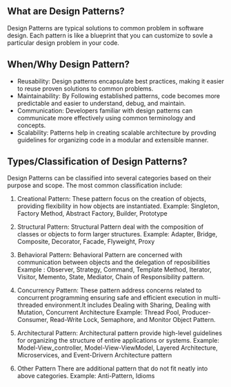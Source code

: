 ## What are Design Patterns?

Design Patterns are typical solutions to common problem in software design. Each pattern is like a blueprint that you can customize to sovle a particular design problem in your code.

## When/Why Design Pattern?

* Reusability: Design patterns encapsulate best practices, making it easier to reuse proven solutions to common problems.
*  Maintainability: By Following established patterns, code becomes more predictable and easier to understand, debug, and maintain.
*  Communication: Developers familiar with design patterns can communicate more effectively using common terminology and concepts.
*  Scalability: Patterns help in creating scalable architecture by provding guidelines for organizing code in a modular and extensible manner.

## Types/Classification of Design Patterns?

Design Patterns can be classified into several categories based on their purpose and scope. The most common classification include:

1. Creational Pattern:
These pattern focus on the creation of objects, providing flexibility in how objects are instantiated.
Example: Singleton, Factory Method, Abstract Factory, Builder, Prototype

2. Structural Pattern:
Structural Pattern deal with the composition of classes or objects to form larger structures.
Example: Adapter, Bridge, Composite, Decorator, Facade, Flyweight, Proxy

3. Behavioral Pattern:
Behavioral Pattern are concerned with communication between objects and the delegation of reposibilities
Example : Observer, Strategy, Command, Template Method, Iterator, Visitor, Memento, State, Mediator, Chain of Responsibility pattern.

4. Concurrency Pattern:
These pattern address concerns related to concurrent programming ensuring safe and efficient execution in multi-threaded environment.It includes Dealing with Sharing, Dealing with Mutation, Concurrent Architecture
Example: Thread Pool, Producer-Consumer, Read-Write Lock, Semaphore, and Monitor Object Pattern.

5. Architectural Pattern:
Architectural pattern provide high-level guidelines for organizing the structure of entire applications or systems.
Example: Model-View_controller, Model-View-ViewModel, Layered Architecture, Microservices, and Event-Drivern Architecture pattern

6. Other Pattern
There are additional pattern that do not fit neatly into above categories.
Example: Anti-Pattern, Idioms